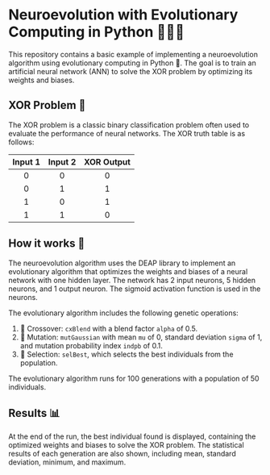 # Neuroevolution with Evolutionary Computing in Python 🧠🔧💡

This repository contains a basic example of implementing a neuroevolution algorithm using evolutionary computing in Python 🐍. The goal is to train an artificial neural network (ANN) to solve the XOR problem by optimizing its weights and biases.

## XOR Problem 🧩

The XOR problem is a classic binary classification problem often used to evaluate the performance of neural networks. The XOR truth table is as follows:

| Input 1 | Input 2 | XOR Output |
|:------:|:------:|:----------:|
|   0    |   0    |     0      |
|   0    |   1    |     1      |
|   1    |   0    |     1      |
|   1    |   1    |     0      |

## How it works 🚀

The neuroevolution algorithm uses the DEAP library to implement an evolutionary algorithm that optimizes the weights and biases of a neural network with one hidden layer. The network has 2 input neurons, 5 hidden neurons, and 1 output neuron. The sigmoid activation function is used in the neurons.

The evolutionary algorithm includes the following genetic operations:

1. 🧬 Crossover: `cxBlend` with a blend factor `alpha` of 0.5.
2. 🦠 Mutation: `mutGaussian` with mean `mu` of 0, standard deviation `sigma` of 1, and mutation probability index `indpb` of 0.1.
3. 🎯 Selection: `selBest`, which selects the best individuals from the population.

The evolutionary algorithm runs for 100 generations with a population of 50 individuals.

## Results 📊

At the end of the run, the best individual found is displayed, containing the optimized weights and biases to solve the XOR problem. The statistical results of each generation are also shown, including mean, standard deviation, minimum, and maximum.

